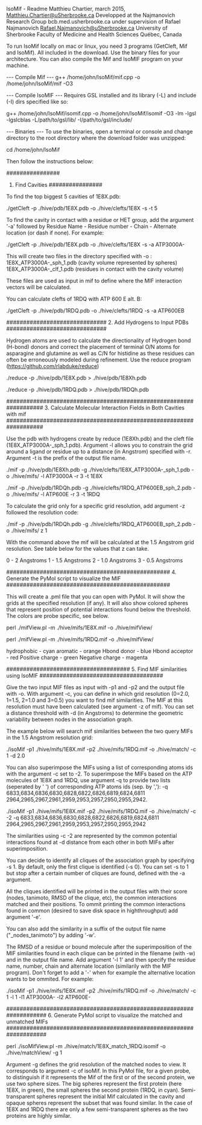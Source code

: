 IsoMif - Readme
Matthieu Chartier, march 2015, Matthieu.Chartier@uSherbrooke.ca
Developped at the Najmanovich Research Group bcb.med.usherbrooke.ca under supervision of Rafael Najmanovich Rafael.Najmanovich@uSherbrooke.ca
University of Sherbrooke
Faculty of Medicine and Health Sciences
Québec, Canada

To run IsoMif locally on mac or linux, you need 3 programs (GetCleft, Mif and IsoMif). All included in the download. Use the binary files for your architecture. You can also compile the Mif and IsoMIF program on your machine.

--- Compile Mif ---
g++ /home/john/IsoMif/mif.cpp -o /home/john/IsoMif/mif -O3

--- Compile IsoMIF ---
Requires GSL installed and its library (-L) and include (-I) dirs specified like so:

g++ /home/john/IsoMif/isomif.cpp -o /home/john/IsoMif/isomif -O3 -lm -lgsl -lgslcblas -L/path/to/gsl/lib/ -I/path/to/gsl/include/

--- Binaries ---
To use the binaries, open a terminal or console and change directory to the root directory where the download folder was unzipped:

cd /home/john/IsoMif

Then follow the instructions below:

################
1. Find Cavities
################

To find the top biggest 5 cavities of 1E8X.pdb:

./getCleft -p ./hive/pdb/1E8X.pdb -o ./hive/clefts/1E8X -s -t 5

To find the cavity in contact with a residue or HET group, add the argument '-a' followed by Residue Name - Residue number - Chain - Alternate location (or dash if none). For example:

./getCleft -p ./hive/pdb/1E8X.pdb -o ./hive/clefts/1E8X -s -a ATP3000A-

This will create two files in the directory specified with -o :
1E8X_ATP3000A-_sph_1.pdb (cavity volume represented by spheres)
1E8X_ATP3000A-_clf_1.pdb (residues in contact with the cavity volume)

These files are used as input in mif to define where the MIF interaction vectors will be calculated.

You can calculate clefts of 1RDQ  with ATP 600 E alt. B:

./getCleft -p ./hive/pdb/1RDQ.pdb -o ./hive/clefts/1RDQ -s -a ATP600EB

##############################
2. Add Hydrogens to Input PDBs
##############################

Hydrogen atoms are used to calculate the directionality of Hydrogen bond (H-bond) donors and correct the placement of terminal O/N atoms for asparagine and glutamine as well as C/N for histidine as these residues can often be erroneously modeled during refinement. Use the reduce program (https://github.com/rlabduke/reduce)

./reduce -p ./hive/pdb/1E8X.pdb > ./hive/pdb/1E8Xh.pdb

./reduce -p ./hive/pdb/1RDQ.pdb > ./hive/pdb/1RDQh.pdb

###################################################################
3. Calculate Molecular Interaction Fields in Both Cavities with mif
###################################################################

Use the pdb with hydrogens create by reduce (1E8Xh.pdb) and the cleft file (1E8X_ATP3000A-_sph_1.pdb). Argument -l allows you to constrain the grid around a ligand or residue up to a distance (in Angstrom) specified with -r. Argument -t is the prefix of the output file name.

./mif -p ./hive/pdb/1E8Xh.pdb -g ./hive/clefts/1E8X_ATP3000A-_sph_1.pdb -o ./hive/mifs/ -l ATP3000A -r 3 -t 1E8X

./mif -p ./hive/pdb/1RDQh.pdb -g ./hive/clefts/1RDQ_ATP600EB_sph_2.pdb -o ./hive/mifs/ -l ATP600E -r 3 -t 1RDQ

To calculate the grid only for a specific grid resolution, add argument -z followed the resolution code:

./mif -p ./hive/pdb/1RDQh.pdb -g ./hive/clefts/1RDQ_ATP600EB_sph_2.pdb -o ./hive/mifs/ z 1

With the command above the mif will be calculated at the 1.5 Angstrom grid resolution. See table below for the values that z can take.

0 - 2 Angstroms
1 - 1.5 Angstroms
2 - 1.0 Angstroms
3 - 0.5 Angstroms

#################################################
4. Generate the PyMol script to visualize the MIF
#################################################

This will create a .pml file that you can open with PyMol. It will show the grids at the specified resolution (if any). It will also show colored spheres that represent position of potential interactions found below the threshold. The colors are probe specific, see below.

perl ./mifView.pl -m ./hive/mifs/1E8X.mif -o ./hive/mifView/

perl ./mifView.pl -m ./hive/mifs/1RDQ.mif -o ./hive/mifView/

hydrophobic - cyan
aromatic - orange
Hbond donor - blue
Hbond acceptor - red
Positive charge - green
Negative charge - magenta

#####################################
5. Find MIF similarities using IsoMIF
#####################################

Give the two input MIF files as input with -p1 and -p2 and the output file with -o. With argument -c, you can define in which grid resolution (0=2.0, 1=1.5, 2=1.0 and 3=0.5) you want to find mif similarities. The MIF at this resolution must have been calculated (see argument -z of mif). You can set a distance threshold with -d (in Angstroms) to determine the geometric variability between nodes in the association graph.

The example below will search mif similarities between the two query MIFs in the 1.5 Angstrom resolution grid:

./isoMif -p1 ./hive/mifs/1E8X.mif -p2 ./hive/mifs/1RDQ.mif -o ./hive/match/ -c 1 -d 2.0

You can also superimpose the MIFs using a list of corresponding atoms ids with the argument -c set to -2. To superimpose the MIFs based on the ATP molecules of 1E8X and 1RDQ, use argument -q to provide two lists (seperated by ' ') of corresponding ATP atoms ids (sep. by ','): -q 6833,6834,6836,6830,6828,6822,6826,6819,6824,6811 2964,2965,2967,2961,2959,2953,2957,2950,2955,2942.

./isoMif -p1 ./hive/mifs/1E8X.mif -p2 ./hive/mifs/1RDQ.mif -o ./hive/match/ -c -2 -q 6833,6834,6836,6830,6828,6822,6826,6819,6824,6811 2964,2965,2967,2961,2959,2953,2957,2950,2955,2942

The similarities using -c -2 are represented by the common potential interactions found at -d distance from each other in both MIFs after superimposition.

You can decide to identify all cliques of the association graph by specifying -s 1. By default, only the first clique is identified (-s 0). You can set -s to 1 but stop after a certain number of cliques are found, defined with the -a argument.

All the cliques identified will be printed in the output files with their score (nodes, tanimoto, RMSD of the clique, etc), the common interactions matched and their positions. To ommit printing the common interactions found in common (desired to save disk space in highthroughput) add argument '-e'.

You can also add the similarity in a suffix of the output file name ("_nodes_tanimoto") by adding '-w'.

The RMSD of a residue or bound molecule after the superimposition of the MIF similarities found in each clique can be printed in the filename (with -w) and in the output file name. Add argument '-l 1' and then specify the residue name, number, chain and alternate location (similarily with the MIF program). Don't forget to add a '-' when for example the alternative location wants to be ommited. For example:

./isoMif -p1 ./hive/mifs/1E8X.mif -p2 ./hive/mifs/1RDQ.mif -o ./hive/match/ -c 1 -l 1 -l1 ATP3000A- -l2 ATP600E-

####################################################################
6. Generate PyMol script to visualize the matched and unmatched MIFs
####################################################################

perl ./isoMifView.pl -m ./hive/match/1E8X_match_1RDQ.isomif -o ./hive/matchView/ -g 1

Argument -g defines the grid resolution of the matched nodes to view. It corresponds to argument -c of isoMif. In this PyMol file, for a given probe, to distinguish if it represents the Mif of the first or of the second protein, we use two sphere sizes. The big spheres represent the first protein (here 1E8X, in green), the small spheres the second protein (1RDQ, in cyan). Semi-transparent spheres represent the initial Mif calculated in the cavity and opaque spheres represent the subset that was found similar. In the case of 1E8X and 1RDQ there are only a few semi-transparent spheres as the two proteins are highly similar.

